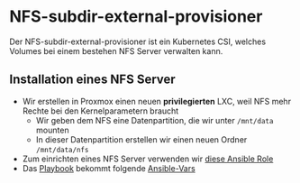 # NFS-subdir-external-provisioner
Der NFS-subdir-external-provisioner ist ein Kubernetes CSI, welches Volumes bei einem bestehen NFS Server verwalten kann.

## Installation eines NFS Server
- Wir erstellen in Proxmox einen neuen **privilegierten** LXC, weil NFS mehr Rechte bei den Kernelparametern braucht
    - Wir geben dem NFS eine Datenpartition, die wir unter `/mnt/data` mounten
    - In dieser Datenpartition erstellen wir einen neuen Ordner `/mnt/data/nfs`
- Zum einrichten eines NFS Server verwenden wir [diese Ansible Role](https://github.com/geerlingguy/ansible-role-nfs)
- Das [Playbook](https://github.com/devopsdungeon/dungeoncloud/blob/main/ansible/nfs.yaml) bekommt folgende [Ansible-Vars](https://github.com/devopsdungeon/dungeoncloud/blob/main/ansible/group_vars/storage.yaml)
